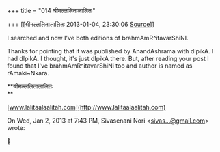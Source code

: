+++
title = "014 श्रीमल्ललितालालितः"

+++
[[श्रीमल्ललितालालितः	2013-01-04, 23:30:06 [Source](https://groups.google.com/g/bvparishat/c/f55PebCB4TM)]]



I searched and now I've both editions of brahmAmR^itavarShiNI.  

Thanks for pointing that it was published by AnandAshrama with dIpikA. I had dIpikA. I thought, it's just dIpikA there. But, after reading your post I found that I've brahmAmR^itavarShiNi too and author is named as rAmaki\~Nkara.  
  

**श्रीमल्ललितालालितः  
**

[www.lalitaalaalitah.com](http://www.lalitaalaalitah.com)

  
  

On Wed, Jan 2, 2013 at 7:43 PM, Sivasenani Nori \<[sivas...@gmail.com]()\> wrote:  



